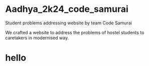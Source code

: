 # Aadhya_2k24_code_samurai
Student problems addressing website by team Code Samurai

We crafted a website to address the problems of hostel students to caretakers in modernised way.
# hello
